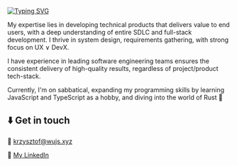 [![Typing SVG](https://readme-typing-svg.demolab.com?font=Roboto+Serif&pause=1000&color=3DB1B088&random=true&width=435&lines=Hello%2C+I'm+Krzysztof)](https://git.io/typing-svg)

My expertise lies in developing technical products that delivers value to end users, with a deep understanding of entire SDLC and full-stack development. I thrive in system design, requirements gathering, with strong focus on UX &or; DevX. 

I have experience in leading software engineering teams ensures the consistent delivery of high-quality results, regardless of project/product tech-stack. 

Currently, I'm on sabbatical, expanding my programming skills by learning JavaScript and TypeScript as a hobby, and diving into the world of Rust 🦀

## ⬇️ Get in touch
📨 [krzysztof@wujs.xyz](mailto:krzysztof@wujs.xyz)

💼 [My LinkedIn](https://www.linkedin.com/in/wujs/)
